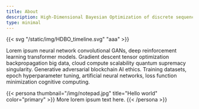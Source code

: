 ```yaml
---
title: About
description: High-Dimensional Bayesian Optimization of discrete sequences
type: minimal
---
```


<!-- {{< image src="/img/HDBO_timeline.svg" class="img-fluid w-100" wrapper="text-center" caption="Figure caption" >}} -->

{{< svg "/static/img/HDBO_timeline.svg" "aaa" >}}

Lorem ipsum neural network convolutional GANs, deep reinforcement learning transformer models. Gradient descent tensor optimization backpropagation big data, cloud compute scalability quantum supremacy singularity. Generative adversarial blockchain AI ethics. Training datasets, epoch hyperparameter tuning, artificial neural networks, loss function minimization cognitive computing.


{{< persona thumbnail="/img/notepad.jpg" title="Hello world" color="primary" >}}
  More lorem ipsum text here.
{{< /persona >}}